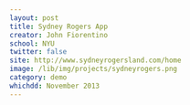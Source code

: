 ```yaml
---
layout: post
title: Sydney Rogers App
creator: John Fiorentino
school: NYU
twitter: false
site: http://www.sydneyrogersland.com/home
image: /lib/img/projects/sydneyrogers.png
category: demo
whichdd: November 2013
---
```

